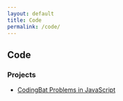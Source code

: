```yaml
---
layout: default
title: Code
permalink: /code/
---
```

## Code

### Projects

* [CodingBat Problems in JavaScript](../codingbat-js/)
